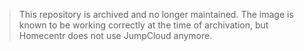 > This repository is archived and no longer maintained. The image is known to be working correctly at the time of archivation, but Homecentr does not use JumpCloud anymore.